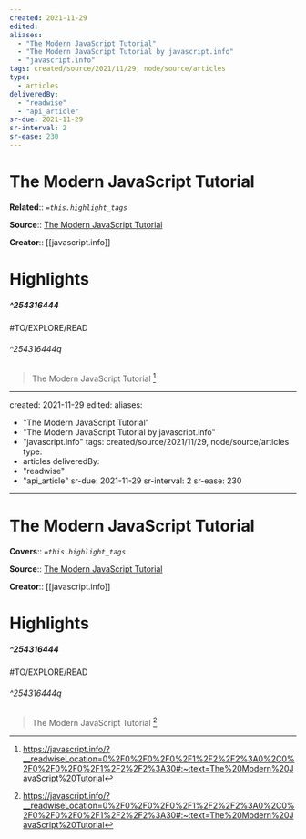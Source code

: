 ```yaml
---
created: 2021-11-29
edited:
aliases:
  - "The Modern JavaScript Tutorial"
  - "The Modern JavaScript Tutorial by javascript.info"
  - "javascript.info"
tags: created/source/2021/11/29, node/source/articles
type: 
  - articles
deliveredBy: 
  - "readwise"
  - "api_article"
sr-due: 2021-11-29
sr-interval: 2
sr-ease: 230
---
```

# The Modern JavaScript Tutorial

**Related**:: 
*`=this.highlight_tags`*

**Source**:: [The Modern JavaScript Tutorial](https://javascript.info)

**Creator**:: [[javascript.info]]

# Highlights
##### ^254316444

#TO/EXPLORE/READ  


###### ^254316444q

> The Modern JavaScript Tutorial 
  [^254316444]

[^254316444]: https://javascript.info/?__readwiseLocation=0%2F0%2F0%2F0%2F1%2F2%2F2%3A0%2C0%2F0%2F0%2F0%2F1%2F2%2F2%3A30#:~:text=The%20Modern%20JavaScript%20Tutorial

---
created: 2021-11-29
edited:
aliases:
  - "The Modern JavaScript Tutorial"
  - "The Modern JavaScript Tutorial by javascript.info"
  - "javascript.info"
tags: created/source/2021/11/29, node/source/articles
type: 
  - articles
deliveredBy: 
  - "readwise"
  - "api_article"
sr-due: 2021-11-29
sr-interval: 2
sr-ease: 230
---
# The Modern JavaScript Tutorial

**Covers**:: 
*`=this.highlight_tags`*

**Source**:: [The Modern JavaScript Tutorial](https://javascript.info)

**Creator**:: [[javascript.info]]

# Highlights
##### ^254316444

#TO/EXPLORE/READ  


###### ^254316444q

> The Modern JavaScript Tutorial 
  [^254316444]

[^254316444]: https://javascript.info/?__readwiseLocation=0%2F0%2F0%2F0%2F1%2F2%2F2%3A0%2C0%2F0%2F0%2F0%2F1%2F2%2F2%3A30#:~:text=The%20Modern%20JavaScript%20Tutorial

